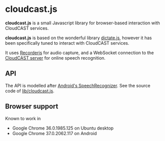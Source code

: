 cloudcast.js
==========

__cloudcast.js__ is a small Javascript library for browser-based interaction with CloudCAST services.

__cloudcast.js__ is based on the wonderful library [dictate.js](http://kaljurand.github.io/dictate.js/), however it
has been specifically tuned to interact with CloudCAST services.

It uses [Recorderjs](https://github.com/mattdiamond/Recorderjs) for audio capture, and a WebSocket connection to the
[CloudCAST server](...) for online speech recognition.

API
---

The API is modelled after [Android's SpeechRecognizer](http://developer.android.com/reference/android/speech/SpeechRecognizer.html).
See the source code of [lib/cloudcast.js](lib/cloudcast.js).


Browser support
---------------

Known to work in
  - Google Chrome 36.0.1985.125 on Ubuntu desktop
  - Google Chrome 37.0.2062.117 on Android
